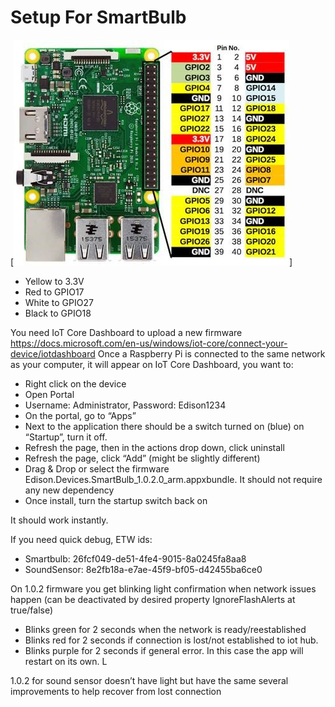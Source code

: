 # Setup For SmartBulb

[![N|Solid](rPI.jpg)]


-   Yellow to 3.3V
-	Red to GPIO17
-	White to GPIO27
-	Black to GPIO18


You need IoT Core Dashboard to upload a new firmware https://docs.microsoft.com/en-us/windows/iot-core/connect-your-device/iotdashboard
Once a Raspberry Pi is connected to the same network as your computer, it will appear on IoT Core Dashboard, you want to:

-	Right click on the device
-	Open Portal
-	Username: Administrator, Password: Edison1234
-	On the portal, go to “Apps”
-	Next to the application there should be a switch turned on (blue) on “Startup”, turn it off.
-	Refresh the page, then in the actions drop down, click uninstall
-	Refresh the page, click “Add” (might be slightly different)
-	Drag & Drop or select the firmware Edison.Devices.SmartBulb_1.0.2.0_arm.appxbundle. It should not require any new dependency
-	Once install, turn the startup switch back on

It should work instantly.

If you need quick debug, ETW ids:
-	Smartbulb: 26fcf049-de51-4fe4-9015-8a0245fa8aa8
-	SoundSensor:  8e2fb18a-e7ae-45f9-bf05-d42455ba6ce0

On 1.0.2 firmware you get blinking light confirmation when network issues happen (can be deactivated by desired property IgnoreFlashAlerts at true/false)
-	Blinks green for 2 seconds when the network is ready/reestablished
-	Blinks red for 2 seconds if connection is lost/not established to iot hub.
-	Blinks purple for 2 seconds if general error. In this case the app will restart on its own. L

1.0.2 for sound sensor doesn’t have light but have the same several improvements to help recover from lost connection